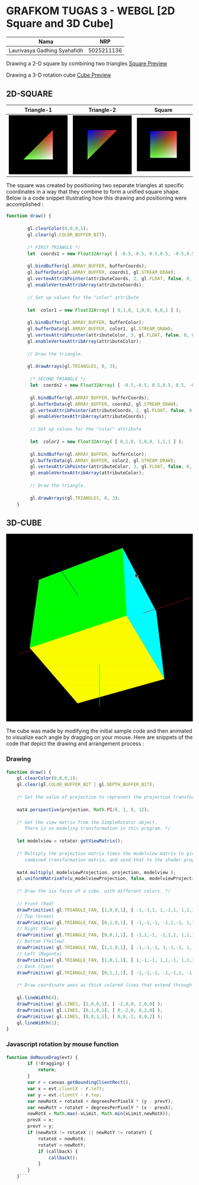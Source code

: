# GRAFKOM TUGAS 3 - WEBGL [2D Square and 3D Cube]

| Nama | NRP |
|-----------------------------|------------|
|Laurivasya Gadhing Syahafidh | 5025211136 |


Drawing a 2-D square by combining two triangles [ Square Preview](https://laurivasyyy.github.io/GRAFKOM-Tugas-3-WebGL/2D-Square.html "square")

Drawing a 3-D rotation cube [Cube Preview](https://laurivasyyy.github.io/GRAFKOM-Tugas-3-WebGL/3D-Cube.html "cube")

## 2D-SQUARE
| Triangle-1 | Triangle-2 | Square |
|-------------------|-------------------|--------------------|
|![triangle1](https://github.com/laurivasyyy/GRAFKOM-Tugas-3-WebGL/blob/65a6158978b0994abcf86dca69a586d1b327b018/assets/triangle-1.png)|![triangle2](https://github.com/laurivasyyy/GRAFKOM-Tugas-3-WebGL/blob/65a6158978b0994abcf86dca69a586d1b327b018/assets/triangle-2.png)|![square](https://github.com/laurivasyyy/GRAFKOM-Tugas-3-WebGL/blob/65a6158978b0994abcf86dca69a586d1b327b018/assets/square.png)|

The square was created by positioning two separate 
triangles at specific coordinates in a way that they 
combine to form a unified square shape. Below is a code 
snippet illustrating how this drawing and positioning were 
accomplished :

``` javascript
function draw() { 
    
        gl.clearColor(0,0,0,1);  
        gl.clear(gl.COLOR_BUFFER_BIT);  
    
        /* FIRST TRIANGLE */
        let  coords1 = new Float32Array( [ -0.5,-0.5, 0.5,0.5, -0.5,0.5 ] );
       
        gl.bindBuffer(gl.ARRAY_BUFFER, bufferCoords);
        gl.bufferData(gl.ARRAY_BUFFER, coords1, gl.STREAM_DRAW);
        gl.vertexAttribPointer(attributeCoords, 2, gl.FLOAT, false, 0, 0);
        gl.enableVertexAttribArray(attributeCoords); 
       
        // Set up values for the "color" attribute 
       
        let  color1 = new Float32Array( [ 0,1,0, 1,0,0, 0,0,1 ] );
    
        gl.bindBuffer(gl.ARRAY_BUFFER, bufferColor);
        gl.bufferData(gl.ARRAY_BUFFER, color1, gl.STREAM_DRAW);
        gl.vertexAttribPointer(attributeColor, 3, gl.FLOAT, false, 0, 0);
        gl.enableVertexAttribArray(attributeColor); 
        
        // Draw the triangle.
       
        gl.drawArrays(gl.TRIANGLES, 0, 3);
        
         /* SECOND TRIANGLE */
         let  coords2 = new Float32Array( [ -0.5,-0.5, 0.5,0.5, 0.5, -0.5 ] );
       
         gl.bindBuffer(gl.ARRAY_BUFFER, bufferCoords);
         gl.bufferData(gl.ARRAY_BUFFER, coords2, gl.STREAM_DRAW);
         gl.vertexAttribPointer(attributeCoords, 2, gl.FLOAT, false, 0, 0);
         gl.enableVertexAttribArray(attributeCoords); 
        
         // Set up values for the "color" attribute 
        
         let  color2 = new Float32Array( [ 0,1,0, 1,0,0, 1,1,1 ] );
     
         gl.bindBuffer(gl.ARRAY_BUFFER, bufferColor);
         gl.bufferData(gl.ARRAY_BUFFER, color2, gl.STREAM_DRAW);
         gl.vertexAttribPointer(attributeColor, 3, gl.FLOAT, false, 0, 0);
         gl.enableVertexAttribArray(attributeColor); 
         
         // Draw the triangle.
        
         gl.drawArrays(gl.TRIANGLES, 0, 3);
    }
```

## 3D-CUBE
![cube](https://github.com/laurivasyyy/GRAFKOM-Tugas-3-WebGL/blob/65a6158978b0994abcf86dca69a586d1b327b018/assets/cube-rotation.gif)

The cube was made  by modifying the initial sample code 
and then animated to visualize each angle by dragging on 
your mouse. Here are snippets of the code that depict the 
drawing and arrangement process :

### Drawing

``` javascript
function draw() { 
    gl.clearColor(0,0,0,1);
    gl.clear(gl.COLOR_BUFFER_BIT | gl.DEPTH_BUFFER_BIT);
    
    /* Set the value of projection to represent the projection transformation */
    
    mat4.perspective(projection, Math.PI/8, 1, 8, 12);
    
    /* Get the view matrix from the SimpleRotator object.
       There is no modeling transformation in this program. */
    
    let modelview = rotator.getViewMatrix();
        
    /* Multiply the projection matrix times the modelview matrix to give the
       combined transformation matrix, and send that to the shader program. */
       
    mat4.multiply( modelviewProjection, projection, modelview );
    gl.uniformMatrix4fv(u_modelviewProjection, false, modelviewProjection );
    
    /* Draw the six faces of a cube, with different colors. */
    
    // Front (Red)
    drawPrimitive( gl.TRIANGLE_FAN, [1,0,0,1], [ -1,-1,1, 1,-1,1, 1,1,1, -1,1,1 ]);
    // Top (Green)
    drawPrimitive( gl.TRIANGLE_FAN, [0,1,0,1], [ -1,-1,-1, -1,1,-1, 1,1,-1, 1,-1,-1 ]);
    // Right (Blue)
    drawPrimitive( gl.TRIANGLE_FAN, [0,0,1,1], [ -1,1,-1, -1,1,1, 1,1,1, 1,1,-1 ]);
    // Bottom (Yellow)
    drawPrimitive( gl.TRIANGLE_FAN, [1,1,0,1], [ -1,-1,-1, 1,-1,-1, 1,-1,1, -1,-1,1 ]);
    // Left (Magenta)
    drawPrimitive( gl.TRIANGLE_FAN, [1,0,1,1], [ 1,-1,-1, 1,1,-1, 1,1,1, 1,-1,1 ]);
    // Back (Cyan)
    drawPrimitive( gl.TRIANGLE_FAN, [0,1,1,1], [ -1,-1,-1, -1,-1,1, -1,1,1, -1,1,-1 ]);
    
    /* Draw coordinate axes as thick colored lines that extend through the cube. */
    
    gl.lineWidth(4);
    drawPrimitive( gl.LINES, [1,0,0,1], [ -2,0,0, 2,0,0] );
    drawPrimitive( gl.LINES, [0,1,0,1], [ 0,-2,0, 0,2,0] );
    drawPrimitive( gl.LINES, [0,0,1,1], [ 0,0,-2, 0,0,2] );
    gl.lineWidth(1);
}
```

### Javascript rotation by mouse function
``` javascript
function doMouseDrag(evt) {
        if (!dragging) {
            return; 
        }
        var r = canvas.getBoundingClientRect();
        var x = evt.clientX - r.left;
        var y = evt.clientY - r.top;
        var newRotX = rotateX + degreesPerPixelX * (y - prevY);
        var newRotY = rotateY + degreesPerPixelY * (x - prevX);
        newRotX = Math.max(-xLimit, Math.min(xLimit,newRotX));
        prevX = x;
        prevY = y;
        if (newRotX != rotateX || newRotY != rotateY) {
            rotateX = newRotX;
            rotateY = newRotY;
            if (callback) {
                callback();
            }
        }
    }```


